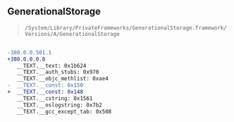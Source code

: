 ## GenerationalStorage

> `/System/Library/PrivateFrameworks/GenerationalStorage.framework/Versions/A/GenerationalStorage`

```diff

-380.0.0.501.1
+380.0.0.0.0
   __TEXT.__text: 0x1b624
   __TEXT.__auth_stubs: 0x970
   __TEXT.__objc_methlist: 0xae4
-  __TEXT.__const: 0x150
+  __TEXT.__const: 0x148
   __TEXT.__cstring: 0x1561
   __TEXT.__oslogstring: 0x7b2
   __TEXT.__gcc_except_tab: 0x508

```
